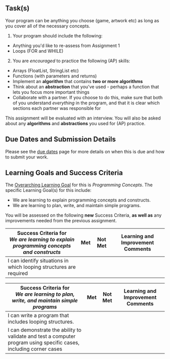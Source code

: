 ## Task(s)

Your program can be anything you choose (game, artwork etc) as long as you cover all of the necessary concepts.
 
1. Your program should include the following:
* Anything you'd like to re-assess from Assignment 1
* Loops (FOR and WHILE)

2. You are _encouraged_ to practice the following (AP) skills:
* Arrays (FloatList, StringList etc)
* Functions (with parameters and returns)
* Implement an **algorithm** that contains **two or more algorithms**
* Think about an **abstraction** that you've used - perhaps a function that lets you focus more important things
* Collaborate with a partner.  If you choose to do this, make sure that both of you understand _everything_ in the program, and that it is clear which sections each partner was responsible for

This assignment will be evaluated with an interview.  You will also be asked about any **algorithms** and **abstractions** you used for (AP) practice.

## Due Dates and Submission Details

Please see the [due dates](./Due-Dates-and-Submission-Details) page for more details on when this is due and how to submit your work.

## Learning Goals and Success Criteria

The [Overarching Learning Goal](./images/ICS2O.jpg) for this is _Programming Concepts_.
The specific Learning Goal(s) for this include:
  * We are learning to explain programming concepts and constructs.
  * We are learning to plan, write, and maintain simple programs.

You will be assessed on the following **new** Success Criteria, **as well as** any improvements needed from the previous assignment.

| Success Criteria for <br/> _We are learning to explain programming concepts and constructs_ | Met | Not Met | Learning and Improvement Comments |
| ----------- | --- | ------ | ------- |
| I can identify situations in which looping structures are required | | | |


| Success Criteria for <br/> _We are learning to plan, write, and maintain simple programs_ | Met | Not Met | Learning and Improvement Comments |
| ----------- | --- | ------ | ------- |
| I can write a program that includes looping structures.  | | | |
| I can demonstrate the ability to validate and test a computer program using specific cases, including corner cases | | | |
